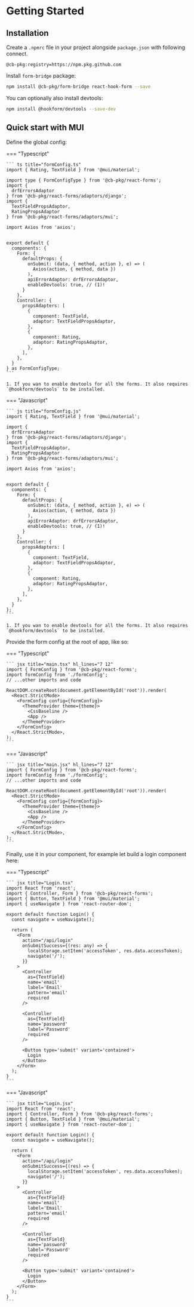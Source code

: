 # Getting Started

## Installation

Create a `.npmrc` file in your project alongside `package.json` with following connect.

``` properties title=".npmrc"
@cb-pkg:registry=https://npm.pkg.github.com
```

Install `form-bridge` package:

```sh
npm install @cb-pkg/form-bridge react-hook-form --save
```

You can optionally also install devtools: 

```sh
npm install @hookform/devtools --save-dev
```

## Quick start with MUI

Define the global config:

=== "Typescript"

    ``` ts title="formConfig.ts"
    import { Rating, TextField } from '@mui/material';

    import type { FormConfigType } from '@cb-pkg/react-forms';
    import {
      drfErrorsAdaptor
    } from '@cb-pkg/react-forms/adaptors/django';
    import {
      TextFieldPropsAdaptor,
      RatingPropsAdaptor
    } from '@cb-pkg/react-forms/adaptors/mui';
    
    import Axios from 'axios';
    
    
    export default {
      components: {
        Form: {
          defaultProps: {
            onSubmit: (data, { method, action }, e) => (
              Axios(action, { method, data })
            ),
            apiErrorAdaptor: drfErrorsAdaptor,
            enableDevtools: true, // (1)!
          }
        },
        Controller: {
          propsAdapters: [
            {
              component: TextField,
              adaptor: TextFieldPropsAdaptor,
            },
            {
              component: Rating,
              adaptor: RatingPropsAdaptor,
            },
          ],
        },
      }
    } as FormConfigType;
    ```

    1. If you wan to enable devtools for all the forms. It also requires `@hookform/devtools` to be installed.

=== "Javascript"

    ``` js title="formConfig.js"
    import { Rating, TextField } from '@mui/material';

    import {
      drfErrorsAdaptor
    } from '@cb-pkg/react-forms/adaptors/django';
    import {
      TextFieldPropsAdaptor,
      RatingPropsAdaptor
    } from '@cb-pkg/react-forms/adaptors/mui';
    
    import Axios from 'axios';
    
    
    export default {
      components: {
        Form: {
          defaultProps: {
            onSubmit: (data, { method, action }, e) => (
              Axios(action, { method, data })
            ),
            apiErrorAdaptor: drfErrorsAdaptor,
            enableDevtools: true, // (1)!
          }
        },
        Controller: {
          propsAdapters: [
            {
              component: TextField,
              adaptor: TextFieldPropsAdaptor,
            },
            {
              component: Rating,
              adaptor: RatingPropsAdaptor,
            },
          ],
        },
      }
    };
    ```

    1. If you wan to enable devtools for all the forms. It also requires `@hookform/devtools` to be installed.

Provide the form config at the root of app, like so:

=== "Typescript"

    ``` jsx title="main.tsx" hl_lines="7 12"
    import { FormConfig } from '@cb-pkg/react-forms';
    import formConfig from './formConfig';
    // ...other imports and code
    
    ReactDOM.createRoot(document.getElementById('root')).render(
      <React.StrictMode>
        <FormConfig config={formConfig}>
          <ThemeProvider theme={theme}>
            <CssBaseline />
            <App />
          </ThemeProvider>
        </FormConfig>
      </React.StrictMode>,
    );
    ```

=== "Javascript"

    ``` jsx title="main.jsx" hl_lines="7 12"
    import { FormConfig } from '@cb-pkg/react-forms';
    import formConfig from './formConfig';
    // ...other imports and code
    
    ReactDOM.createRoot(document.getElementById('root')).render(
      <React.StrictMode>
        <FormConfig config={formConfig}>
          <ThemeProvider theme={theme}>
            <CssBaseline />
            <App />
          </ThemeProvider>
        </FormConfig>
      </React.StrictMode>,
    );
    ```

Finally, use it in your component, for example let build a login component here:

=== "Typescript"

    ``` jsx title="Login.tsx"
    import React from 'react';
    import { Controller, Form } from '@cb-pkg/react-forms';
    import { Button, TextField } from '@mui/material';
    import { useNavigate } from 'react-router-dom';
    
    export default function Login() {
      const navigate = useNavigate();

      return (
        <Form
          action="/api/login"
          onSubmitSuccess={(res: any) => {
            localStorage.setItem('accessToken', res.data.accessToken);
            navigate('/');
          }}
        >
          <Controller
            as={TextField}
            name='email'
            label='Email'
            pattern='email'
            required
          />

          <Controller
            as={TextField}
            name='password'
            label='Password'
            required
          />

          <Button type='submit' variant='contained'>
            Login
          </Button>
        </Form>
      );
    }
    ```

=== "Javascript"

    ``` jsx title="Login.jsx"
    import React from 'react';
    import { Controller, Form } from '@cb-pkg/react-forms';
    import { Button, TextField } from '@mui/material';
    import { useNavigate } from 'react-router-dom';
    
    export default function Login() {
      const navigate = useNavigate();

      return (
        <Form
          action="/api/login"
          onSubmitSuccess={(res) => {
            localStorage.setItem('accessToken', res.data.accessToken);
            navigate('/');
          }}
        >
          <Controller
            as={TextField}
            name='email'
            label='Email'
            pattern='email'
            required
          />

          <Controller
            as={TextField}
            name='password'
            label='Password'
            required
          />

          <Button type='submit' variant='contained'>
            Login
          </Button>
        </Form>
      );
    }
    ```
